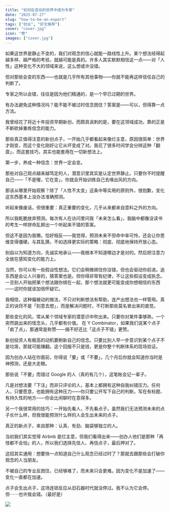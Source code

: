 ```yaml
---
title: "如何在变动的世界中成为专家"
date: "2025-07-27"
slug: "how-to-be-an-expert"
tags: ["创业", "好文推荐"]
cover: "cover.jpg"
icon: "😎"
images: ["cover.jpg"]
---
```

如果这世界是静止不变的，我们对观念的信心就能一路线性上升。某个想法经得起越多样、越严格的考验，就越可能是真的。许多人其实默默相信这一点——对「人性」这种变化不大的领域来说，这么想或许没错。



但对那些会变的东西——也就是几乎所有其他事物——你就不能再这样信任自己的判断了。



专家之所以会错，往往是因为他们精通的，是一个早已过期的世界。



有办法避免这种情况吗？能不能不被过时信念困住？答案是——可以，但得靠一点方法。



我曾经花了将近十年投资早期新创，而颇具讽刺的是，要在这领域成功，靠的正是不断砍掉重练信念的能力。



那些真正值得注意的新创点子，一开始几乎都看起来像烂主意，原因很简单：世界才刚变，而这个变化刚好让它从坏变成了对。我花了很多时间学会分辨这种「翻盘」，而这套技巧，其实也能套用在一切新想法上。



第一步，养成一种信念：世界一定会变。



那些对自己观点越来越笃定的人，潜意识里其实是认定世界静止。只要你不时提醒自己——「不是喔，它在变」，你就会开始训练自己去嗅出风的方向。



那该从哪里开始观察？除了「人性不太变」这条中等实用的原则外，很抱歉，变化这东西基本上没办法准确预测。



听起来像废话，但很重要：真正重要的变化，几乎从来都来自意料之外的方向。



所以我乾脆放弃预测。每次有人在访问里问我「未来怎么看」，我脑中都像没读书的考生一样拼命乱掰出一个听起来不错的答案。



但这不是因为我懒。恰好相反——我觉得，预测未来不但命中率可怜，还会让你思维变得僵硬。与其乱猜，不如选择更实际的策略：彻底、彻底地保持开放心态。



别自以为知道方向，先诚实地承认——我根本不知道哪边才是对的。然后把注意力全放在感知变化的能力上。



当然，你可以有一些假设性想法。它们会稍微绑住你没错，但也会驱动你前进。追东西是会让人兴奋的，猜答案也是。但你得非常有纪律，不让这些假设变成执念。
一旦别人开始把某个想法跟你绑在一起，那个想法就更可能变成你想相信的东西——这时你就该加倍怀疑它。



我相信，这种偏被动的做法，不只对判断想法有帮助，连产出想法也一样管用。真正的诀窍不是「刻意去想」，而是解决问题时，不打断那些莫名冒出来的直觉。



那些变化的风，常从某个领域专家的潜意识中吹出来。只要你对某件事够熟，一个突然跳出来的怪念头，几乎都有价值。
在 Y Combinator，如果我们说某个点子「疯了点」，那通常是称赞——搞不好还比「这点子不错」更赞。



新创投资人有极高的动机要刷新自己的信念。只要比别人早一步意识到某个点子不是垃圾，那就可能赚翻。这个回报不只是钱，更是你整个判断体系的现场验证。



因为创办人站在你面前，你得说「要」或「不要」，几个月后你就会知道你当时是神预测，还是大走眼。



那些说「不要」而错过 Google 的人（真的有几个），这笔帐会记一辈子。



凡是对想法要「下注」而非只评论的人，基本上都拥有这种自我纠错压力。任何人，只要愿意，也能拥有这种压力——你只要公开写下自己的判断。写在有标题、有持久性的地方——你会比闲聊时在意得多。



另一个我很常用的技巧：一开始先看人，不先看点子。虽然我们无法预测未来的点子长什么样，但我很能预测什么样的人会生出未来的点子。



真正的新点子，来自那种：认真、有劲、脑袋够独立的人。



当初我们其实觉得 Airbnb 是烂主意，但我们看得出来——创办人他们是那种「再怪都不会怕」的人，所以我们选择先信人、再信点子，最后押对了。



这招其实通用：想要快一点知道自己什么观念已经过时了？那就去跟那些会打破你观念的人当朋友。



不被自己的专业反困住，已经够难了，而未来只会更难。因为变化不是加速了——变化一直都在加速。



点子会生出点子，这场连锁反应从旧石器时代就没停过。我不认为它会停。
但⋯⋯也许我会错。（最好是）




![](https://prod-files-secure.s3.us-west-2.amazonaws.com/112d0858-5090-4d34-a606-b75eb8d65fd2/46476355-9cf3-4e99-9b7a-3531bc426380/1000202064.png?X-Amz-Algorithm=AWS4-HMAC-SHA256&X-Amz-Content-Sha256=UNSIGNED-PAYLOAD&X-Amz-Credential=ASIAZI2LB466QNVKAFMV%2F20250909%2Fus-west-2%2Fs3%2Faws4_request&X-Amz-Date=20250909T043601Z&X-Amz-Expires=3600&X-Amz-Security-Token=IQoJb3JpZ2luX2VjEGQaCXVzLXdlc3QtMiJHMEUCIHAU%2BYkrGLJ%2FGCwNlTUFDG%2BZHwHhqG66oEbFx90VLe08AiEAnUkEHgBaTknQZq0Gx06V3XL7LKEoLqKU5g14gRNcoa8qiAQIzf%2F%2F%2F%2F%2F%2F%2F%2F%2F%2FARAAGgw2Mzc0MjMxODM4MDUiDFqGqGZQO%2BQE%2FeOlgSrcA74xycqO5Q7ui4ESaBqm1qws%2FgfubU0wCyYR2fCbo%2FJZiN%2BfhXbFzFDxO%2FIIKkFOd%2FYL9Ja3oKnDB%2BjaQvUTj0CgDBuPYfUlQPKxvx5ubytn3R3ay0YMMdGtTE7cTdXVYuapkd4bHiyl%2FE3ZZLQ%2F99gJht4R4Pq0D4E6OmE07PggFRv5cZGnu3aRIf1kxWSOj%2Ff1tQAOW2%2B7F9xL9LoVpy7iVRKv%2BpsQKC7loqduk7425hfV1Gra6bv7wWiUfn1RR%2BUM0EC94HBtjIs0EXo9eiTK6OC4e5NipZKnfuNQAyaAKV5lzKv%2BeW19iHJPZ80YdQqFBnU72TggIb887LJuwWA7WpzE9xm4NIBGsmX5UEVOKkTW7exBJyIac8mFJY4uJKPZlcC1x27aP2GrglQ%2FtTnjKT%2B%2Bn2YxJWe9sWUSk%2BXPN%2FZ4SV%2FkCcsb66OY%2Fcg04bKvVhzK9Pka7dvdgzlj1xepoxnlRbsIyKAIx6gYQPV97LSAHNGhfx5WzY2Pnq0uzauQsM%2BoNczfFb71T%2Fp1jdlf5P0mlVhJWTRmCzU1klotMqIeBy%2Fpy1zYugy%2BNoAbRCYe1K95zfVjsl7CpXrgEN9mlnJ73R%2FIqNoLXQlGDZy5HDZC%2BbP%2Fk%2BEQl3O0MKXG%2FsUGOqUB%2B%2BskSFxtp1yYfJxVNpebgNS8xDG8KcK9YYgEE01ZlvggR9BbFk2kYKn38LjphmWGGrxWfL0MqwA%2FoNnWFV%2FMzgrqDzKshDFb7CVw38pPkGKG0ej%2Bcdt%2B4QcnvJ6Ac6BfJ0sSs9%2FaQfq3nJrE%2BDSSnEQ%2FXZznuCfSlSMwqiHsaSKLCMxX6%2Bto2Cvl0gZq5NekKzu8Eo%2B2nJajpMWI%2F%2FmDyg%2BRyFFv&X-Amz-Signature=18530c8416dc39e1d5c27030f8c2ea03fd20dc7dc7d6801f05aeab200dd0d702&X-Amz-SignedHeaders=host&x-amz-checksum-mode=ENABLED&x-id=GetObject)

